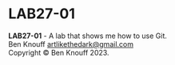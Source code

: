 # LAB27-01

**LAB27-01** - A lab that shows me how to use Git.</br>
Ben Knouff <artlikethedark@gmail.com></br>
Copyright &copy; Ben Knouff 2023.</br>
